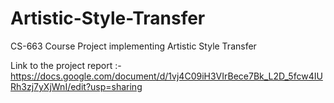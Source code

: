 # Artistic-Style-Transfer
CS-663 Course Project implementing Artistic Style Transfer

Link to the project report :- https://docs.google.com/document/d/1vj4C09iH3VIrBece7Bk_L2D_5fcw4IURh3zj7yXjWnI/edit?usp=sharing
